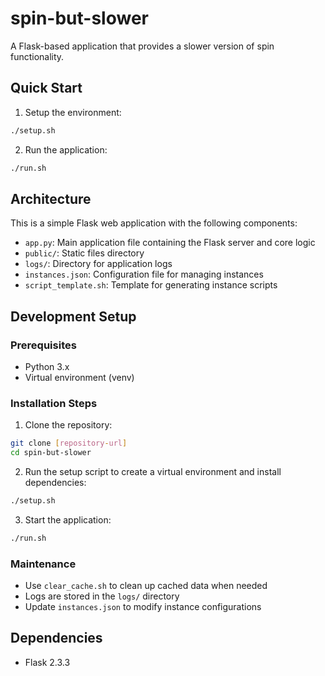 # spin-but-slower

A Flask-based application that provides a slower version of spin functionality.

## Quick Start

1. Setup the environment:
```bash
./setup.sh
```

2. Run the application:
```bash
./run.sh
```

## Architecture

This is a simple Flask web application with the following components:

- `app.py`: Main application file containing the Flask server and core logic
- `public/`: Static files directory
- `logs/`: Directory for application logs
- `instances.json`: Configuration file for managing instances
- `script_template.sh`: Template for generating instance scripts

## Development Setup

### Prerequisites
- Python 3.x
- Virtual environment (venv)

### Installation Steps

1. Clone the repository:
```bash
git clone [repository-url]
cd spin-but-slower
```

2. Run the setup script to create a virtual environment and install dependencies:
```bash
./setup.sh
```

3. Start the application:
```bash
./run.sh
```

### Maintenance

- Use `clear_cache.sh` to clean up cached data when needed
- Logs are stored in the `logs/` directory
- Update `instances.json` to modify instance configurations

## Dependencies

- Flask 2.3.3

